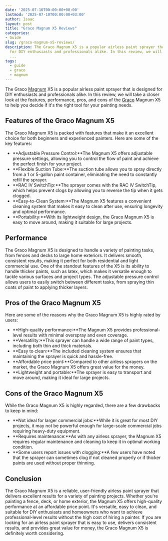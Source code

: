 ```yaml
---
date: '2025-07-10T00:00:00+00:00'
lastmod: '2025-07-10T00:00:00+03:00'
author: Isaac
layout: post
title: "Graco Magnum X5 Reviews"
categories:
- Guide
slug: /graco-magnum-x5-reviews/
description: The Graco Magnum X5 is a popular airless paint sprayer that is designed
  for DIY enthusiasts and professionals alike. In this review, we will take a closer
  ...
tags: 
  - guide
  - graco
  - magnum
---
```

The Graco [Magnum](/posts/graco-magnum-x7-sprayer/) X5 is a popular airless paint sprayer that is designed for DIY enthusiasts and professionals alike. In this review, we will take a closer look at the features, performance, pros, and cons of the [Graco](/posts/graco-ultra-max-ii-495-airless-paint-sprayer/) Magnum X5 to help you decide if it's the right tool for your painting needs.
## Features of the Graco Magnum X5
The Graco Magnum X5 is packed with features that make it an excellent choice for both beginners and experienced painters. Here are some of the key features:
- **Adjustable Pressure Control:**The Magnum X5 offers adjustable pressure settings, allowing you to control the flow of paint and achieve the perfect finish for your project.
- **Flexible Suction Tube:**The suction tube allows you to spray directly from a 1 or 5-gallon paint container, eliminating the need to constantly refill the sprayer.
- **RAC IV SwitchTip:**The sprayer comes with the RAC IV SwitchTip, which helps prevent clogs by allowing you to reverse the tip when it gets clogged.
- **Easy-to-Clean System:**The Magnum X5 features a convenient cleaning system that makes it easy to clean after use, ensuring longevity and optimal performance.
- **Portability:**With its lightweight design, the Graco Magnum X5 is easy to move around, making it suitable for large projects.
## Performance
The Graco Magnum X5 is designed to handle a variety of painting tasks, from fences and decks to large home exteriors. It delivers smooth, consistent results, making it perfect for both residential and light commercial use.
One of the standout features of the X5 is its ability to handle thicker paints, such as latex, which makes it versatile enough to tackle various surfaces and project types. The adjustable pressure control allows users to easily switch between different tasks, from spraying thin coats of paint to applying thicker layers.
## Pros of the Graco Magnum X5
Here are some of the reasons why the Graco Magnum X5 is highly rated by users:
- **High-quality performance:**The Magnum X5 provides professional-level results with minimal overspray and even coverage.
- **Versatility:**This sprayer can handle a wide range of paint types, including both thin and thick materials.
- **Easy to clean:**The included cleaning system ensures that maintaining the sprayer is quick and hassle-free.
- **Affordable price point:**Compared to other airless sprayers on the market, the Graco Magnum X5 offers great value for the money.
- **Lightweight and portable:**The sprayer is easy to transport and move around, making it ideal for large projects.
## Cons of the Graco Magnum X5
While the Graco Magnum X5 is highly regarded, there are a few drawbacks to keep in mind:
- **Not ideal for larger commercial jobs:**While it is great for most DIY projects, it may not be powerful enough for large-scale commercial jobs requiring heavy-duty equipment.
- **Requires maintenance:**As with any airless sprayer, the Magnum X5 requires regular maintenance and cleaning to keep it in optimal working condition.
- **Some users report issues with clogging:**A few users have noted that the sprayer can sometimes clog if not cleaned properly or if thicker paints are used without proper thinning.
## Conclusion
The Graco Magnum X5 is a reliable, user-friendly airless paint sprayer that delivers excellent results for a variety of painting projects. Whether you're painting a fence, deck, or home exterior, the Magnum X5 offers high-quality performance at an affordable price point. It's versatile, easy to clean, and suitable for DIY enthusiasts and homeowners who want to achieve professional-level results without the high cost of hiring a painter.
If you are looking for an airless paint sprayer that is easy to use, delivers consistent results, and provides great value for money, the Graco Magnum X5 is definitely worth considering.
